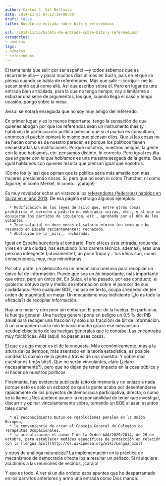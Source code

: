 ```yaml
---
author: Carlos J. Gil Bellosta
date: 2014-11-25 07:13:38+00:00
draft: false
title: Boceto de entrada sobre bits y referéndums

url: /2014/11/25/boceto-de-entrada-sobre-bits-y-referendums/
categories:
- números
tags:
- números
- referéndums
---
```


El tema tenía que salir por ser español —y todos sabemos que es recurrente allá— y pasar muchos días al mes en Suiza, país en el que se piensa cuando se habla de referéndums. Más que salir —corrijo— me lo sacan tanto aquí como allá. Así que escribo sobre él. Pero en lugar de una entrada bien articulada, para la que no tengo tiempo, voy a limitarme a esbozar una serie de argumentos, los que, cuando llega el caso y tengo ocasión, pongo sobre la mesa.

Aviso: se notará enseguida que no soy muy amigo del referendo.

En primer lugar, y es lo menos importante, tengo la sensación de que quienes abogan por que los referendos sean un instrumento más (y habitual) de participación política piensan que si _el pueblo_ es consultado, entonces el pueblo opinará lo mismo que piensan ellos. Que si las cosas no se hacen como es de nuestro parecer, es porque los políticos tienen secuestradas las instituciones. Porque nosotros, nuestros amigos, la gente con la que hablamos, etc. pensamos distinto, lo correcto. Pero igual resulta que _la gente con la que hablamos_ es una muestra sesgada de la gente. Que igual hablamos con quienes resulta que piensan igual que nosotros.

(Como los (y las) que opinan que la política sería más amable con más mujeres presidiendo cosas. Sí, pero que no sean ni como Thatcher, ni como Aguirre, ni como Merkel, ni como... ¡carajo!)

Es muy revelador echar un vistazo a los [referéndums (federales) habidos en Suiza en el año 2013](http://en.wikipedia.org/wiki/Swiss_referendums,_2013). De esa página extraigo algunos ejemplos:




	  * Modificación de las leyes de asilo que, entre otras cosas prohibiría el derecho a pedirlo en embajadas suizas, etc., y al que se opusieron los partidos de izquierda, etc., aprobada por el 80% de los votantes.
	  * Tope salarial en doce veces el salario mímino (un tema que ha resonado en España recientemente): rechazado.
	  * Abolición de la _mili_: rechazada.


Igual en España sucedería al contrario. Pero si lees esta entrada, recuerda: vives en una ciudad, has estudiado (una carrera técnica, además), eres una persona inteligente (¡obviamente!), un poco friqui y... tus ideas son, como consecuencia, muy, muy minoritarias.

Por otra parte, un plebiscito es un mecanismo oneroso para recopilar un único _bit_ de información. Puede que sea un _bit_ importante, más importante que otros, pero un único _bit_. En Suiza, el año pasado, por ese conducto, el gobierno obtuvo _byte_ y medio de información sobre el parecer de sus ciudadanos. Pero cualquier BOE, incluso en texto, ocupa alrededor de (en orden de magnitud) un mega. Un mecanismo muy ineficiente (¿lo es todo la eficacia?) de recopilar información.

Hay uno mejor y otro peor sin embargo. El peor de la huelga. En particular, la huelga general. Una huelga general pone en peligro un 0.5 % del PIB anual para recoger una fracción (y solo una fracción) de bit de información. A un compañero suizo mío le hacía mucha gracia ese mecanismo seudoplebiscitario de las huelgas generales que le contaba. Las encontraba muy folclóricas. Allá (aquí) no pasan esas cosas.

El que es algo mejor es el de la encuesta. Más económicamente, más a la altura de los tiempos, más asentado en la teoría estadística, es posible sondear la opinión de la gente a través de una muestra. Y sobre más cuestiones (¡más bits!). Que no serán vinculantes, claro (¿claro necesariamente?), pero que no dejan de tener impacto en la cosa pública y el hacer de nuestros políticos.

Finalmente, hay evidencia publicada (cito de memoria y no enlazo a nada porque esto es solo un esbozo) de que la gente acaba por desentenderse rápidamente de los proyectos de democracia participativa, directa, o como se la llame. ¿Nos apetece asumir la responsabilidad de tener que investigar, discurrir y opinar vinculantemente sobre, tomando un BOE al azar, asuntos tales como



	  * el reconocimiento mutuo de resoluciones penales en la Unión Europea,
	  * la conveniencia de crear el Consejo General de Colegios de Terapeutas Ocupacionales,
	  * la actualización el anexo I de la Orden AAA/2029/2014, de 29 de octubre, para establecer medidas específicas de protección en relación con la [lengua azul](http://es.wikipedia.org/wiki/Lengua_azul)


y otros de análoga naturaleza? La implementación en la práctica de mecanismos de democracia directa iba a resultar un peñazo. Si ni siquiera acudimos a las reuniones de vecinos, ¡carajo!

Y eso es todo. A ver si un día ordeno esos apuntes que he desparramado en los párrafos anteriores y armo una entrada como Dios manda.





